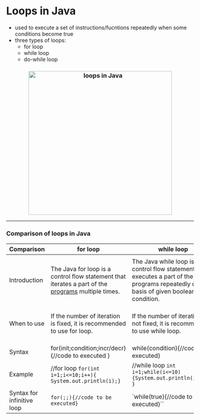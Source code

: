 # Loops in Java 
- used to execute a set of instructions/fucntions repeatedly when some conditions become true
- three types of loops:
  - for loop 
  - while loop
  - do-while loop
 
 <h3 align="center">
    <img src="https://javatpoint.com/images/java-loops.png" alt="loops in Java" height="385px">
</h3>

---
### Comparison of loops in Java

| Comparison                 | for loop                                                                                                                                       | while loop                                                                                                                               | do while loop                                                                                                                                                             |
| -------------------------- | ---------------------------------------------------------------------------------------------------------------------------------------------- | ---------------------------------------------------------------------------------------------------------------------------------------- | ------------------------------------------------------------------------------------------------------------------------------------------------------------------------- |
|  |
| Introduction               | The Java for loop is a control flow statement that iterates a part of the [programs](https://www.javatpoint.com/java-programs) multiple times. | The Java while loop is a control flow statement that executes a part of the programs repeatedly on the basis of given boolean condition. | The Java do while loop is a control flow statement that executes a part of the programs at least once and the further execution depends upon the given boolean condition. |
| When to use                | If the number of iteration is fixed, it is recommended to use for loop.                                                                        | If the number of iteration is not fixed, it is recommended to use while loop.                                                            | If the number of iteration is not fixed and you must have to execute the loop at least once, it is recommended to use the do-while loop.                                  |
| Syntax                     | for(init;condition;incr/decr){//code to executed }                                                                                  |  while(condition){//code to be executed}                                                                                             | do{//code to be executed}while(condition);                                                                                                                          |
| Example                    | //for loop  `for(int i=1;i<=10;i++){ System.out.println(i);}`                                                                              | //while loop  `int i=1;while(i<=10){System.out.println(i);i++; }`                                                             | //do-while loop  `int i=1;do{System.out.println(i);i++; }while(i<=10);`                                                                                         |
| Syntax for infinitive loop | `for(;;){//code to be executed}`                                                                                                        | `while(true){//code to be executed}``    |                                                                                            `do{//code to be executed}while(true);`                                                                                                           | 
